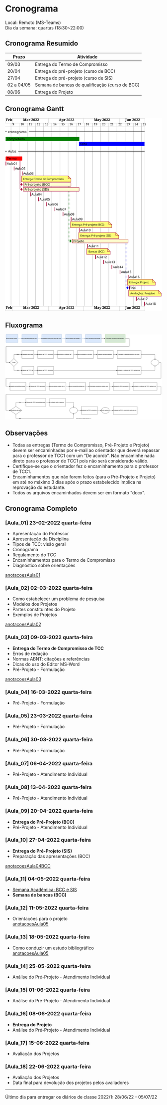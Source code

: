 # Cronograma

<!-- TODO:INICIO atualizar -->
Local: Remoto (MS-Teams)  
Dia da semana: quartas (18:30\~22:00)  

## Cronograma Resumido

<!-- TODO:INICIO atualizar -->
<!-- ☞ bbf1208b-fad1-418c-a756-d8618c7a1419 -->
| Prazo      | Atividade                                       |  
| ---------- | ----------------------------------------------- |  
| 09/03      | Entrega do Termo de Compromisso                 |  
| 20/04      | Entrega do pré-projeto (curso de BCC)           |  
| 27/04      | Entrega do pré-projeto (curso de SIS)           |  
| 02 a 04/05 | Semana de bancas de qualificação (curso de BCC) |  
| 08/06      | Entrega do Projeto                              |  

## Cronograma Gantt

![Cronograma Gantt](./svg/cronograma.svg "Cronograma Gantt")  

## Fluxograma

![Fluxograma](cronogramaFluxograma.drawio.svg "fluxograma")  

## Observações

- Todas as entregas (Termo de Compromisso, Pré-Projeto e Projeto) devem ser encaminhadas por e-mail ao orientador que deverá repassar para o professor de TCC1 com um “De acordo”. Não encaminhe nada direto para o professor de TCC1 pois não será considerado válido.  
- Certifique-se que o orientador fez o encaminhamento para o professor de TCC1.  
- Encaminhamentos que não forem feitos (para o Pré-Projeto e Projeto) em até no máximo 3 dias após o prazo estabelecido implica na reprovação do estudante.  
- Todos os arquivos encaminhados devem ser em formato "docx".  

<!-- TODO:INICIO atualizar -->
## Cronograma Completo

### [Aula_01] 23-02-2022 quarta-feira

- Apresentação do Professor  
- Apresentação da Disciplina  
- Tipos de TCC: visão geral  
- Cronograma  
- Regulamento do TCC  
- Encaminhamentos para o Termo de Compromisso  
- Diagnóstico sobre orientações  

[anotacoesAula01](aula01Anotacoes.md "anotacoesAula01")  

### [Aula_02] 02-03-2022 quarta-feira

<!-- [ ] Aviso: Termo atraso <https://github.com/dalton-reis/disciplinaTCC1Privado/projects/1#card-67011391> -->  
- Como estabelecer um problema de pesquisa  
- Modelos dos Projetos  
- Partes constituintes do Projeto  
- Exemplos de Projetos  

[anotacoesAula02](aula02Anotacoes.md "anotacoesAula02")  

### [Aula_03] 09-03-2022 quarta-feira

- **Entrega do Termo de Compromisso de TCC**  
- Erros de redação  
- Normas ABNT: citações e referências  
- Dicas do uso do Editor MS-Word  
- Pré-Projeto - Formulação  

[anotacoesAula03](aula03Anotacoes.md "anotacoesAula03")  

### [Aula_04] 16-03-2022 quarta-feira

<!-- [ ] Aviso: Orientadores <https://github.com/dalton-reis/disciplinaTCC1Privado/projects/1#card-67524750> -->
<!-- [ ] Aviso: banca SIS <https://github.com/dalton-reis/disciplinaTCC1Privado/projects/1#card-67445856> -->  
<!-- [ ] Aviso: banca BCC <https://github.com/dalton-reis/disciplinaTCC1Privado/projects/1#card-67445813> -->
- Pré-Projeto - Formulação  

### [Aula_05] 23-03-2022 quarta-feira

- Pré-Projeto - Formulação  

### [Aula_06] 30-03-2022 quarta-feira

- Pré-Projeto - Formulação  

### [Aula_07] 06-04-2022 quarta-feira

<!-- [ ] aviso Atendimento SIS: <https://github.com/dalton-reis/disciplinaTCC1Privado/projects/1#card-67514774> -->  
- Pré-Projeto - Atendimento Individual  
<!-- **[Atendimento SIS](Material/AtendimentoSIS.png "Atendimento SIS")** -->

### [Aula_08] 13-04-2022 quarta-feira

<!-- [ ] aviso Atendimento BCC: <https://github.com/dalton-reis/disciplinaTCC1Privado/projects/1#card-67514804> -->  
- Pré-Projeto - Atendimento Individual  
<!-- **[Atendimento BCC](Material/AtendimentoBCC.png "Atendimento BCC")** -->  

### [Aula_09] 20-04-2022 quarta-feira

- **Entrega do Pré-Projeto (BCC)**
- Pré-Projeto - Atendimento Individual  

### [Aula_10] 27-04-2022 quarta-feira

<!-- ???? aviso Atendimento SIS: <https://github.com/dalton-reis/disciplinaTCC1Privado/projects/1#card-67516531> -->  
- **Entrega do Pré-Projeto (SIS)**  
- Preparação das apresentações (BCC)  

[anotacoesAula04BCC](aula04AnotacoesBCC.md "anotacoesAula04BCC")  

### [Aula_11] 04-05-2022 quarta-feira

- [Semana Acadêmica: BCC e SIS](<https://github.com/dalton-reis/disciplinaIpMat/tree/main/SemanaAcademica> "Semana Acadêmica: BCC e SIS")  
- **Semana de bancas (BCC)**  

### [Aula_12] 11-05-2022 quarta-feira

- Orientações para o projeto  
[anotacoesAula05](aula05Anotacoes.md "anotacoesAula05")  

### [Aula_13] 18-05-2022 quarta-feira

- Como conduzir um estudo bibliográfico  
[anotacoesAula05](aula05Anotacoes.md "anotacoesAula05")  

### [Aula_14] 25-05-2022 quarta-feira

- Análise do Pré-Projeto - Atendimento Individual  

### [Aula_15] 01-06-2022 quarta-feira

- Análise do Pré-Projeto - Atendimento Individual  

### [Aula_16] 08-06-2022 quarta-feira

- **Entrega do Projeto**  
- Análise do Pré-Projeto - Atendimento Individual  

### [Aula_17] 15-06-2022 quarta-feira

- Avaliação dos Projetos  

### [Aula_18] 22-06-2022 quarta-feira

- Avaliação dos Projetos  
- Data final para devolução dos projetos pelos avaliadores  

-----------

Último dia para entregar os diários de classe 2022/1: 28/06/22 - 05/07/22  
